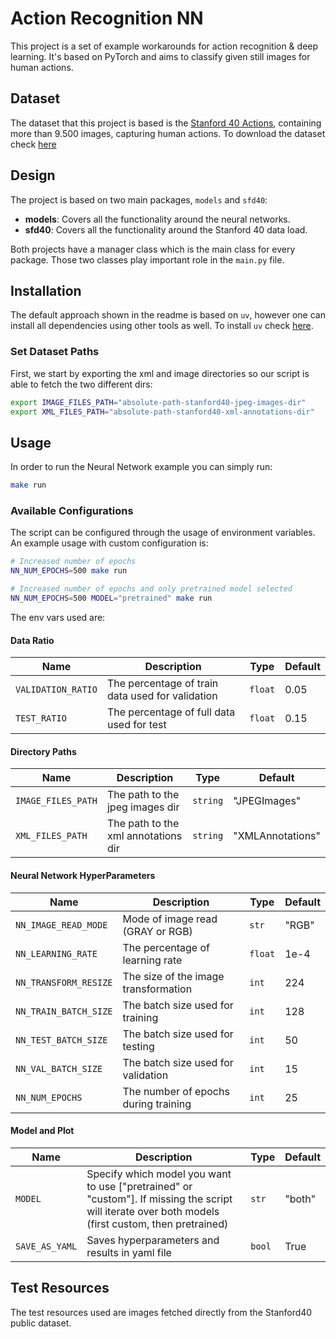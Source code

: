 # Action Recognition NN

This project is a set of example workarounds for action recognition & deep learning. It's based on PyTorch and aims to classify given still images for human actions.

## Dataset

The dataset that this project is based is the [Stanford 40 Actions](http://vision.stanford.edu/Datasets/40actions.html), containing more than 9.500 images, capturing human actions. To download the dataset check [here](http://vision.stanford.edu/Datasets/Stanford40.zip)

## Design

The project is based on two main packages, `models` and `sfd40`:

- **models**: Covers all the functionality around the neural networks.
- **sfd40**: Covers all the functionality around the Stanford 40 data load.

Both projects have a manager class which is the main class for every package. Those two classes play important role in the `main.py` file.

## Installation

The default approach shown in the readme is based on `uv`, however one can install all dependencies using other tools as well. To install `uv` check [here](https://docs.astral.sh/uv/getting-started/installation/).

### Set Dataset Paths

First, we start by exporting the xml and image directories so our script is able to fetch the two different dirs:

```bash
export IMAGE_FILES_PATH="absolute-path-stanford40-jpeg-images-dir"
export XML_FILES_PATH="absolute-path-stanford40-xml-annotations-dir"
```

## Usage

In order to run the Neural Network example you can simply run:

```bash
make run
```

### Available Configurations

The script can be configured through the usage of environment variables. An example usage with custom configuration is:

```bash
# Increased number of epochs
NN_NUM_EPOCHS=500 make run

# Increased number of epochs and only pretrained model selected
NN_NUM_EPOCHS=500 MODEL="pretrained" make run
```

The env vars used are:

#### Data Ratio

| Name               | Description                                      | Type    | Default |
| ------------------ | ------------------------------------------------ | ------- | ------- |
| `VALIDATION_RATIO` | The percentage of train data used for validation | `float` | 0.05    |
| `TEST_RATIO`       | The percentage of full data used for test        | `float` | 0.15    |

#### Directory Paths

| Name               | Description                         | Type     | Default          |
| ------------------ | ----------------------------------- | -------- | ---------------- |
| `IMAGE_FILES_PATH` | The path to the jpeg images dir     | `string` | "JPEGImages"     |
| `XML_FILES_PATH`   | The path to the xml annotations dir | `string` | "XMLAnnotations" |

#### Neural Network HyperParameters

| Name                  | Description                          | Type    | Default |
| --------------------- | ------------------------------------ | ------- | ------- |
| `NN_IMAGE_READ_MODE`  | Mode of image read (GRAY or RGB)     | `str`   | "RGB"   |
| `NN_LEARNING_RATE`    | The percentage of learning rate      | `float` | 1e-4    |
| `NN_TRANSFORM_RESIZE` | The size of the image transformation | `int`   | 224     |
| `NN_TRAIN_BATCH_SIZE` | The batch size used for training     | `int`   | 128     |
| `NN_TEST_BATCH_SIZE`  | The batch size used for testing      | `int`   | 50      |
| `NN_VAL_BATCH_SIZE`   | The batch size used for validation   | `int`   | 15      |
| `NN_NUM_EPOCHS`       | The number of epochs during training | `int`   | 25      |

#### Model and Plot

| Name           | Description                                                                                                                                         | Type   | Default |
| -------------- | --------------------------------------------------------------------------------------------------------------------------------------------------- | ------ | ------- |
| `MODEL`        | Specify which model you want to use ["pretrained" or "custom"]. If missing the script will iterate over both models (first custom, then pretrained) | `str`  | "both"  |
| `SAVE_AS_YAML` | Saves hyperparameters and results in yaml file                                                                                                      | `bool` | True    |

## Test Resources

The test resources used are images fetched directly from the Stanford40 public dataset.
